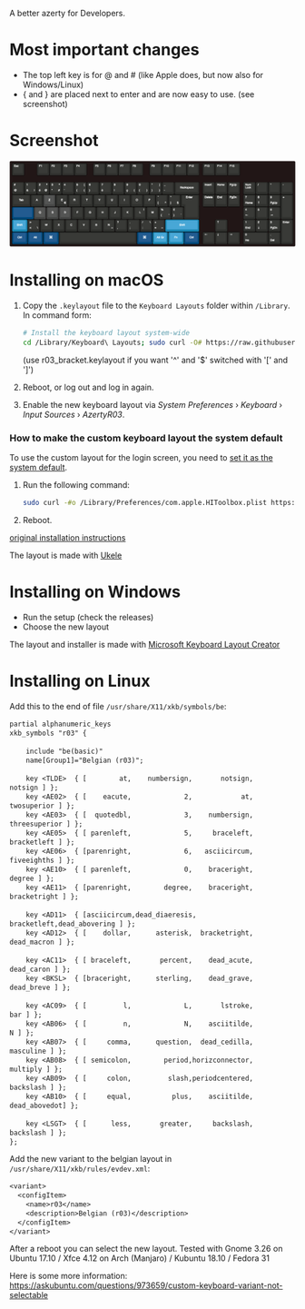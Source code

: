 A better azerty for Developers.

# Most important changes

- The top left key is for @ and # (like Apple does, but now also for Windows/Linux)
- { and } are placed next to enter and are now easy to use. (see screenshot)

# Screenshot

![Layout](/keyboard-layout.png)

# Installing on macOS

1. Copy the `.keylayout` file to the `Keyboard Layouts` folder within `/Library`. In command form:

	```bash
	# Install the keyboard layout system-wide
	cd /Library/Keyboard\ Layouts; sudo curl -O# https://raw.githubusercontent.com/r03/azerty/master/mac/r03.keylayout
	```

   (use r03_bracket.keylayout if you want '^' and '$' switched with '[' and ']')

2. Reboot, or log out and log in again.

3. Enable the new keyboard layout via _System Preferences_ › _Keyboard_ › _Input Sources_ › _AzertyR03_.

### How to make the custom keyboard layout the system default

To use the custom layout for the login screen, you need to [set it as the system default](http://apple.stackexchange.com/a/108836/4408).

1. Run the following command:

	```bash
	sudo curl -#o /Library/Preferences/com.apple.HIToolbox.plist https://raw.githubusercontent.com/r03/azerty/master/mac/tmp.plist
	```

2. Reboot.


[original installation instructions](https://raw.githubusercontent.com/mathiasbynens/custom.keylayout/master/azerty/README.md)

The layout is made with [Ukele](http://scripts.sil.org/cms/scripts/page.php?site_id=nrsi&id=ukelele)

# Installing on Windows

-   Run the setup (check the releases)
-   Choose the new layout

The layout and installer is made with [Microsoft Keyboard Layout Creator](https://msdn.microsoft.com/en-us/globalization/keyboardlayouts.aspx)

# Installing on Linux

Add this to the end of file `/usr/share/X11/xkb/symbols/be`:

    partial alphanumeric_keys
    xkb_symbols "r03" {

        include "be(basic)"
        name[Group1]="Belgian (r03)";

        key <TLDE>  { [        at,    numbersign,       notsign,       notsign ] };
        key <AE02>  { [    eacute,             2,            at,   twosuperior ] };
        key <AE03>  { [  quotedbl,             3,    numbersign, threesuperior ] };
        key <AE05>  { [ parenleft,             5,     braceleft,   bracketleft ] };
        key <AE06>  { [parenright,             6,   asciicircum,   fiveeighths ] };
        key <AE10>  { [ parenleft,             0,    braceright,        degree ] };
        key <AE11>  { [parenright,        degree,    braceright,  bracketright ] };

        key <AD11>  { [asciicircum,dead_diaeresis,  bracketleft,dead_abovering ] };
        key <AD12>  { [    dollar,      asterisk,  bracketright,   dead_macron ] };

        key <AC11>  { [ braceleft,       percent,    dead_acute,    dead_caron ] };
        key <BKSL>  { [braceright,      sterling,    dead_grave,    dead_breve ] };

        key <AC09>  { [         l,             L,       lstroke,           bar ] };
        key <AB06>  { [         n,             N,    asciitilde,             N ] };
        key <AB07>  { [     comma,      question,  dead_cedilla,     masculine ] };
        key <AB08>  { [ semicolon,        period,horizconnector,      multiply ] };
        key <AB09>  { [     colon,         slash,periodcentered,     backslash ] };
        key <AB10>  { [     equal,          plus,    asciitilde,  dead_abovedot] };

        key <LSGT>  { [      less,       greater,     backslash,     backslash ] };
    };

Add the new variant to the belgian layout in `/usr/share/X11/xkb/rules/evdev.xml`:

    <variant>
      <configItem>
        <name>r03</name>
        <description>Belgian (r03)</description>
      </configItem>
    </variant>

After a reboot you can select the new layout.
Tested with Gnome 3.26 on Ubuntu 17.10 / Xfce 4.12 on Arch (Manjaro) / Kubuntu 18.10 / Fedora 31

Here is some more information: https://askubuntu.com/questions/973659/custom-keyboard-variant-not-selectable

